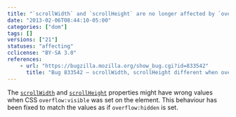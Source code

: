 ```yaml
---
title: "`scrollWidth` and `scrollHeight` are no longer affected by `overflow:visible`"
date: "2013-02-06T08:44:10-05:00"
categories: ["dom"]
tags: []
versions: ["21"]
statuses: "affecting"
cclicense: "BY-SA 3.0"
references:
    - url: "https://bugzilla.mozilla.org/show_bug.cgi?id=833542"
      title: "Bug 833542 – scrollWidth, scrollHeight different when overflow is hidden versus visible"
---
```

The [`scrollWidth`](https://developer.mozilla.org/docs/Web/API/element.scrollWidth) and [`scrollHeight`](https://developer.mozilla.org/docs/Web/API/element.scrollHeight) properties might have wrong values when CSS `overflow:visible` was set on the element. This behaviour has been fixed to match the values as if `overflow:hidden` is set.
